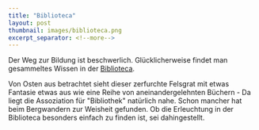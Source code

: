 ```yaml
---
title: "Biblioteca"
layout: post
thumbnail: images/biblioteca.png
excerpt_separator: <!--more-->
---
```


Der Weg zur Bildung ist beschwerlich. Glücklicherweise findet man gesammeltes Wissen in der [Biblioteca](https://s.geo.admin.ch/dla1d051uhx7).

Von Osten aus betrachtet sieht dieser zerfurchte Felsgrat mit etwas Fantasie etwas aus wie eine Reihe von aneinandergelehnten Büchern - Da liegt die Assoziation für "Bibliothek" natürlich nahe. Schon mancher hat beim Bergwandern zur Weisheit gefunden. Ob die Erleuchtung in der Biblioteca besonders einfach zu finden ist, sei dahingestellt.

<!--more-->
